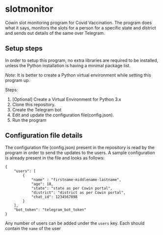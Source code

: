 # slotmonitor
Cowin slot monitoring program for Covid Vaccination. The program does what it says, monitors the slots for a person for a specific state and district and sends out details of the same over Telegram.

## Setup steps
In order to setup this program, no extra libraries are required to be installed, unless the Python installation is having a minimal package list.

_Note_: It is better to create a Python virtual environment while setting this program up.

Steps:
1. [Optional] Create a Virtual Environment for Python 3.x
2. Clone this repository.
3. Create the Telegram bot
4. Edit and update the configuration file(config.json).
5. Run the program

## Configuration file details
The configuration file (config.json) present in the repository is read by the program in order to send the updates to the users.
A sample configuration is already present in the file and looks as follows:
```
{
	"users": [
		{
			"name" : "firstname-middlename-lastname",
			"age": 18,
			"state": "state as per Cowin portal",
			"district": "district as per Cowin portal",
			"chat_id": 1234567898
		}
	],
	"bot_token": "telegram_bot_token"
}
```

Any number of users can be added under the `users` key. Each should contain the `name` of the user

